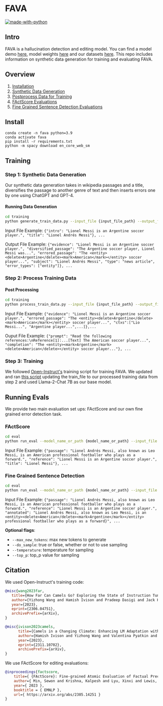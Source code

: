 # FAVA

[![made-with-python](https://img.shields.io/badge/Made%20with-Python-red.svg)](#python)

## Intro

FAVA is a hallucination detection and editing model. You can find a model demo [here](https://huggingface.co/spaces/fava-uw/fava), model weights [here](https://huggingface.co/fava-uw/fava-model) and our datasets [here](https://huggingface.co/datasets/fava-uw/fava-data). This repo includes information on synthetic data generation for training and evaluating FAVA.

## Overview 
1. [Installation](#install)
2. [Synthetic Data Generation](#step-1-synthetic-data-generation) 
3. [Postprocess Data for Training](#step-2-process-training-data)
4. [FActScore Evaluations](#factscore)
5. [Fine Grained Sentence Detection Evaluations](#fine-grained-sentence-detection)

## Install
```
conda create -n fava python=3.9
conda activate fava
pip install -r requirements.txt
python -m spacy download en_core_web_sm
```
## Training 

### Step 1: Synthetic Data Generation

Our synthetic data generation takes in wikipedia passages and a title, diversifies the passage to another genre of text and then inserts errors one by one using ChatGPT and GPT-4.

#### Running Data Generation
```bash
cd training
python generate_train_data.py --input_file {input_file_path} --output_file {output_file_path} --openai_key {your_openai_key}
```

Input File Example: `{"intro": "Lionel Messi is an Argentine soccer player.", "title": "Lionel Andrés Messi"}, ...`

Output File Example: `{"evidence": "Lionel Messi is an Argentine soccer player.", "diversified_passage": "The Argentine soccer player, Lionel Messi was...", "errored_passage": "The <entity><delete>Argentine</delete><mark>American</mark></entity> soccer player...", "subject": "Lionel Andrés Messi", "type": "news article", "error_types": ["entity"]}, ...`

### Step 2: Process Training Data

#### Post Processing
```bash
cd training
python process_train_data.py --input_file {input_file_path} --output_file {output_file_path}
```

Input File Example: `{"evidence": "Lionel Messi is an Argentine soccer player.", "errored_passage": "The <entity><delete>Argentine</delete><mark>American</mark></entity> soccer player...", "ctxs":["Lio Messi...", "Argentine player...",...]},...`

Ouput File Example: `{"prompt": "Read the following references:\nReference[1]:...[Text] The American soccer player...", "completion": "The <entity><mark>Argentine</mark><delete>American</delete></entity> soccer player..."}, ...`

### Step 3: Training
We followed [Open-Instruct's](https://github.com/allenai/open-instruct) training script for training FAVA. We updated and ran [this script](https://github.com/allenai/open-instruct/blob/main/scripts/finetune_with_accelerate.sh) updating the train_file to our processed training data from step 2 and used Llama-2-Chat 7B as our base model.

## Running Evals

We provide two main evaluation set ups: FActScore and our own fine grained error detection task. 

### FActScore
```bash
cd eval
python run_eval --model_name_or_path {model_name_or_path} --input_file {input_passages_references_titles} --output_file {output_file_path} --metric factscore --openai_key {your_openai_key}
```

Input File Example: `{"passage": "Lionel Andrés Messi, also known as Leo Messi, is an American professional footballer who plays as a forward.", "reference": "Lionel Messi is an Argentine soccer player.", "title": "Lionel Messi"}, ...`

### Fine Grained Sentence Detection
```bash
cd eval
python run_eval --model_name_or_path {model_name_or_path} --input_file {input_passages_references_titles} --output_file {output_file_path} --metric detection
```

Input File Example: `{"passage": "Lionel Andrés Messi, also known as Leo Messi, is an American professional footballer who plays as a forward.", "reference": "Lionel Messi is an Argentine soccer player.", "annotated": "Lionel Andrés Messi, also known as Leo Messi, is an <entity><delete>American</delete><mark>Argentine</mark></entity> professional footballer who plays as a forward}", ...`

**Optional flags**:
- `--max_new_tokens`: max new tokens to generate
- `--do_sample`: true or false, whether or not to use sampling
- `--temperature`: temperature for sampling
- `--top_p`: top_p value for sampling

## Citation

We used Open-Instruct's training code:

```bibtex
@misc{wang2023far,
   title={How Far Can Camels Go? Exploring the State of Instruction Tuning on Open Resources}, 
   author={Yizhong Wang and Hamish Ivison and Pradeep Dasigi and Jack Hessel and Tushar Khot and Khyathi Raghavi Chandu and David Wadden and Kelsey MacMillan and Noah A. Smith and Iz Beltagy and Hannaneh Hajishirzi},
   year={2023},
   eprint={2306.04751},
   archivePrefix={arXiv},
}
```

```bibtex
@misc{ivison2023camels,
      title={Camels in a Changing Climate: Enhancing LM Adaptation with Tulu 2}, 
      author={Hamish Ivison and Yizhong Wang and Valentina Pyatkin and Nathan Lambert and Matthew Peters and Pradeep Dasigi and Joel Jang and David Wadden and Noah A. Smith and Iz Beltagy and Hannaneh Hajishirzi},
      year={2023},
      eprint={2311.10702},
      archivePrefix={arXiv},
}
```

We use FActScore for editing evaluations:

```bibtex
@inproceedings{factscore,
    title={ {FActScore}: Fine-grained Atomic Evaluation of Factual Precision in Long Form Text Generation },
    author={ Min, Sewon and Krishna, Kalpesh and Lyu, Xinxi and Lewis, Mike and Yih, Wen-tau and Koh, Pang Wei and Iyyer, Mohit and Zettlemoyer, Luke and Hajishirzi, Hannaneh },
    year={ 2023 },
    booktitle = { EMNLP },
    url={ https://arxiv.org/abs/2305.14251 }
}
```
